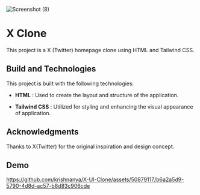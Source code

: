 
![Screenshot (8)](https://github.com/krishnanya/X-UI-Clone/assets/50879117/1008e6b0-c48d-4519-abe7-b1d6d551b84f)


# X Clone

This project is a X (Twitter) homepage clone using HTML and Tailwind CSS.

## Build and Technologies

This project is built with the following technologies:

* **HTML** : Used to create the layout and structure of the application.

* **Tailwind CSS** : Utilized for styling and enhancing the visual appearance of application.

## Acknowledgments

Thanks to X(Twitter) for the original inspiration and design concept.

## Demo



https://github.com/krishnanya/X-UI-Clone/assets/50879117/b6a2a5d9-5790-4d8d-ac57-b8d83c906cde

